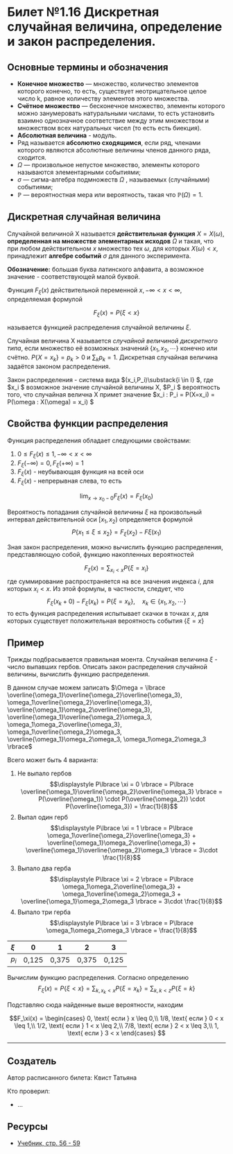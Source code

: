 # Билет №1.16 Дискретная случайная величина, определение и закон распределения.

## Основные термины и обозначения

- **Конечное множество** — множество, количество элементов которого конечно, то есть, существует неотрицательное целое число k, равное количеству элементов этого множества.
- **Счётное множество** — бесконечное множество, элементы которого можно занумеровать натуральными числами, то есть установить взаимно однозначное соответствие между этим множеством и множеством всех натуральных чисел (то есть есть биекция).
- **Абсолютная величина** - модуль.
- Ряд называется **абсолютно сходящимся**, если ряд, членами которого являются абсолютные величины членов данного ряда, сходится.
- $\Omega$  — произвольное непустое множество, элементы которого называются элементарными событиями;  
- $\sigma$ — сигма-алгебра подмножеств ${\displaystyle \Omega }$ , называемых (случайными) событиями;  
- ${\displaystyle \mathbb {P} }$  — вероятностная мера или вероятность, такая что ${\displaystyle \mathbb {P} (\Omega )=1}$.

## Дискретная случайная величина

Случайной величиной X называется **действительная функция** $X = X(\omega)$, **определенная на множестве элементарных исходов** 
$\Omega$ и такая, что при любом действительном 
$x$ множество тех $\omega$, для которых 
$X(\omega) < x$, принадлежит **алгебре событий** 
$\sigma$ для данного эксперимента.

**Обозначение:** большая буква латинского алфавита, а возможное значение - соответствующей малой буквой.

Функция $F_\xi(x)$ действительной переменной 
$x, -\infty < x < \infty$, определяемая формулой 

$$F_\xi(x) = P\lbrace \xi < x \rbrace$$

называется функцией распределения случайной величины $\xi$. 

Случайная величина X называется _случайной величиной дискретного типа_, если множество её возможных значений $\lbrace x_1, x_2, \cdots \rbrace$ конечно или счётно. $P \lbrace X = x_k \rbrace = p_k > 0$ и 
$\displaystyle \sum_{k}p_k = 1$.
Дискретная случайная величина задаётся законом распределения. 

Закон распределения - система вида  $(x_i,P_i)\substack{i \in I} $, где  $x_i $ возможное значение случайной величины X,  $P_i $ вероятность того, что случайная велична X примет значение  $x_i : P_i = P(X=x_i) = P(\omega : X(\omega) = x_i)  $

## Свойства функции распределения

Функция распределения обладает следующими свойствами:
1. $0 \leq F_\xi(x) \leq 1, -\infty < x < \infty$ 
2. $F_\xi(-\infty) = 0, F_\xi(+\infty) = 1$
3. $F_\xi(x)$ - неубывающая функция на всей оси
4. $F_\xi(x)$ - непрерывная слева, то есть

$$\displaystyle \lim_{x\to x_0 -0} F_\xi(x) = F_\xi(x_0)
$$

Вероятность попадания случайной величины $\xi$ на произвольный 
интервал действительной оси $[x_1, x_2)$ определяется формулой
$$P\lbrace x_1 \leq \xi \leq x_2 \rbrace = F_\xi(x_2) - F\xi(x_1)$$

Зная закон распределения, можно вычислить функцию распределения, представляющую собой, функцию накопленных вероятностей

$$\displaystyle F_\xi(x) = \sum_{x_i < x}P\lbrace \xi = x_i \rbrace$$
где суммирование распространяется на все значения индекса $i$, для которых $x_i < x$. Из этой формулы, в частности, следует, что 
$$F_\xi (x_k + 0) - F_\xi (x_k) = P \lbrace \xi = x_k \rbrace, \quad x_k \in \lbrace x_1, x_2, \cdots \rbrace$$
то есть функция распределения испытывает скачки в точках $x$, 
для которых существует положительная вероятность события $\lbrace \xi = x \rbrace$

## Пример

Трижды подбрасывается правильная моента. Случайная величина $\xi$ - число выпавших гербов. Описать закон распределения случайной величины, вычислить функцию распределения.

В данном случае можем записать $\Omega = \lbrace \overline{\omega_1}\overline{\omega_2}\overline{\omega_3}, \omega_1\overline{\omega_2}\overline{\omega_3}, \overline{\omega_1}\omega_2\overline{\omega_3}, \overline{\omega_1}\overline{\omega_2}\omega_3, \omega_1\omega_2\overline{\omega_3}, \omega_1\overline{\omega_2}\omega_3, \overline{\omega_1}\omega_2\omega_3, \omega_1\omega_2\omega_3 \rbrace$

Всего может быть 4 варианта:
1. Не выпало гербов  
$$\displaystyle P\lbrace \xi = 0 \rbrace = P\lbrace \overline{\omega_1}\overline{\omega_2}\overline{\omega_3} \rbrace = P(\overline{\omega_1}) \cdot P(\overline{\omega_2}) \cdot P(\overline{\omega_3}) = \frac{1}{8}$$
2. Выпал один герб  
$$\displaystyle P\lbrace \xi = 1 \rbrace = P\lbrace \omega_1\overline{\omega_2}\overline{\omega_3} + \overline{\omega_1}\omega_2\overline{\omega_3} + \overline{\omega_1}\overline{\omega_2}\omega_3 \rbrace =  3\cdot \frac{1}{8}$$
3. Выпало два герба  
$$\displaystyle P\lbrace \xi = 2 \rbrace = P\lbrace \omega_1\omega_2\overline{\omega_3} + \omega_1\overline{\omega_2}\omega_3 + \overline{\omega_1}\omega_2\omega_3 \rbrace =  3\cdot \frac{1}{8}$$
4. Выпало три герба
$$\displaystyle P\lbrace \xi = 3 \rbrace = P\lbrace \omega_1\omega_2\omega_3 \rbrace = \frac{1}{8}$$


| $\xi$ | 0     | 1     | 2     | 3     |
| :---  |:---:  |:---:  |:---:  |:---:  |
| $p_i$ | 0,125 | 0,375 | 0,375 | 0,125 |


Вычислим функцию распределения. Согласно определению
$$\displaystyle F_\xi(x) = P\lbrace \xi < x\rbrace = \sum_{k, x_k < x}P\lbrace \xi = x_k\rbrace = \sum_{k, k < z}P\lbrace \xi = k\rbrace$$

Подставляю сюда найденные выше вероятности, находим  

$$F_\xi(x) =
\begin{cases}
0, \text{ если } x \leq 0,\\
1/8, \text{ если } 0 < x \leq 1,\\
1/2, \text{ если } 1 < x \leq 2,\\
7/8, \text{ если } 2 < x \leq 3,\\
1, \text{ если } 3 < x
\end{cases}
$$


---
## Создатель

Автор расписанного билета: Квист Татьяна

Кто проверил:
- ...

## Ресурсы
- [Учебник, стр. 56 - 59](https://studizba.com/files/show/pdf/18027-4-4-chast.html)
